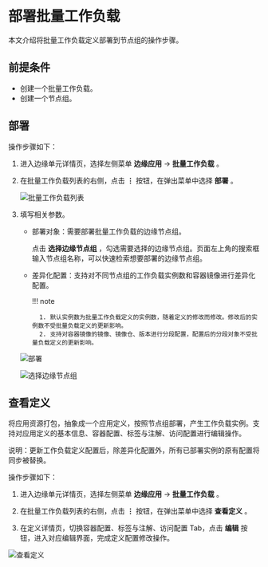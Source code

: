 # 部署批量工作负载

本文介绍将批量工作负载定义部署到节点组的操作步骤。

## 前提条件

- 创建一个批量工作负载。
- 创建一个节点组。

## 部署

操作步骤如下：

1. 进入边缘单元详情页，选择左侧菜单 __边缘应用__ -> __批量工作负载__ 。

2. 在批量工作负载列表的右侧，点击 __⋮__ 按钮，在弹出菜单中选择 __部署__ 。

    ![批量工作负载列表](https://docs.daocloud.io/daocloud-docs-images/docs/zh/docs/kant/images/deploy-01.png)

3. 填写相关参数。

    - 部署对象：需要部署批量工作负载的边缘节点组。
        
        点击 __选择边缘节点组__ ，勾选需要选择的边缘节点组。页面左上角的搜索框输入节点组名称，可以快速检索想要部署的边缘节点组。

    - 差异化配置：支持对不同节点组的工作负载实例数和容器镜像进行差异化配置。
         
        !!! note

            1. 默认实例数为批量工作负载定义的实例数，随着定义的修改而修改。修改后的实例数不受批量负载定义的更新影响。
            2. 支持对容器镜像的镜像、镜像仓、版本进行分段配置，配置后的分段对象不受批量负载定义的更新影响。

    ![部署](https://docs.daocloud.io/daocloud-docs-images/docs/zh/docs/kant/images/deploy-02.png)

    ![选择边缘节点组](https://docs.daocloud.io/daocloud-docs-images/docs/zh/docs/kant/images/deploy-03.png)

## 查看定义

将应用资源打包，抽象成一个应用定义，按照节点组部署，产生工作负载实例。支持对应用定义的基本信息、容器配置、标签与注解、访问配置进行编辑操作。

说明：更新工作负载定义配置后，除差异化配置外，所有已部署实例的原有配置将同步被替换。

操作步骤如下：

1. 进入边缘单元详情页，选择左侧菜单 __边缘应用__ -> __批量工作负载__ 。

2. 在批量工作负载列表的右侧，点击 __⋮__ 按钮，在弹出菜单中选择 __查看定义__ 。

3. 在定义详情页，切换容器配置、标签与注解、访问配置 Tab，点击 __编辑__ 按钮，进入对应编辑界面，完成定义配置修改操作。

![查看定义](https://docs.daocloud.io/daocloud-docs-images/docs/zh/docs/kant/images/deploy-04.png)
